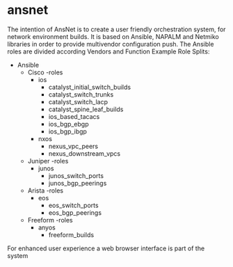 # ansnet

The intention of AnsNet is to create a user friendly orchestration system, for network environment builds.
It is based on Ansible, NAPALM and Netmiko libraries in order to provide multivendor configuration push.
The Ansible roles are divided according Vendors and Function
Example Role Splits:

- Ansible
  - Cisco
    -roles
      - ios
        - catalyst_initial_switch_builds
        - catalyst_switch_trunks
        - catalyst_switch_lacp
        - catalyst_spine_leaf_builds
        - ios_based_tacacs
        - ios_bgp_ebgp
        - ios_bgp_ibgp
      - nxos
        - nexus_vpc_peers
        - nexus_downstream_vpcs
  - Juniper
     -roles
      - junos
        - junos_switch_ports
        - junos_bgp_peerings
  - Arista
   -roles
      - eos
        - eos_switch_ports
        - eos_bgp_peerings
  - Freeform
     -roles
      - anyos
        - freeform_builds
      
For enhanced user experience a web browser interface is part of the system
